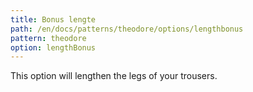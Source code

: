 ```yaml
---
title: Bonus lengte
path: /en/docs/patterns/theodore/options/lengthbonus
pattern: theodore
option: lengthBonus
---
```


This option will lengthen the legs of your trousers.